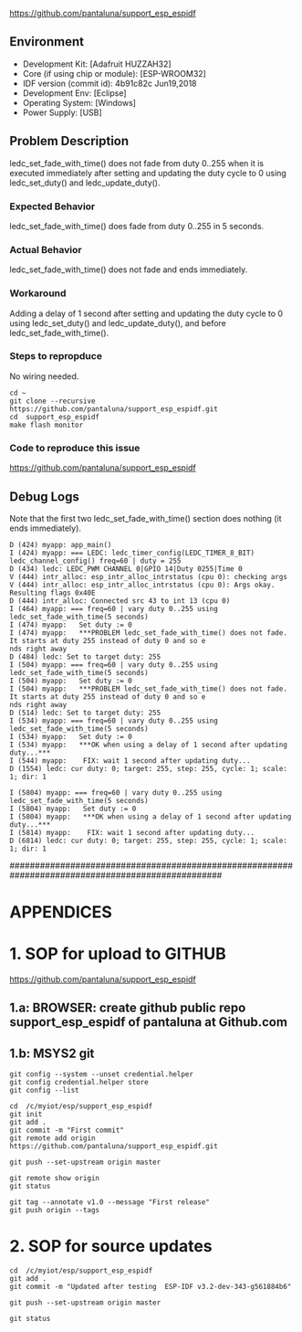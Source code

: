https://github.com/pantaluna/support_esp_espidf

## Environment
- Development Kit:      [Adafruit HUZZAH32]
- Core (if using chip or module): [ESP-WROOM32]
- IDF version (commit id): 4b91c82c Jun19,2018
- Development Env:      [Eclipse]
- Operating System:     [Windows]
- Power Supply:         [USB]

## Problem Description
ledc_set_fade_with_time() does not fade from duty 0..255 when it is executed immediately after setting and updating the duty cycle to 0 using ledc_set_duty() and ledc_update_duty().

### Expected Behavior
ledc_set_fade_with_time() does fade from duty 0..255 in 5 seconds.

### Actual Behavior
ledc_set_fade_with_time() does not fade and ends immediately.

### Workaround
Adding a delay of 1 second after setting and updating the duty cycle to 0 using ledc_set_duty() and ledc_update_duty(), and before ledc_set_fade_with_time().

### Steps to repropduce
No wiring needed.

```
cd ~
git clone --recursive https://github.com/pantaluna/support_esp_espidf.git
cd  support_esp_espidf
make flash monitor
```

### Code to reproduce this issue
https://github.com/pantaluna/support_esp_espidf


## Debug Logs
Note that the first two ledc_set_fade_with_time() section does nothing (it ends immediately).

```
D (424) myapp: app_main()
I (424) myapp: === LEDC: ledc_timer_config(LEDC_TIMER_8_BIT) ledc_channel_config() freq=60 | duty = 255
D (434) ledc: LEDC_PWM CHANNEL 0|GPIO 14|Duty 0255|Time 0
V (444) intr_alloc: esp_intr_alloc_intrstatus (cpu 0): checking args
V (444) intr_alloc: esp_intr_alloc_intrstatus (cpu 0): Args okay. Resulting flags 0x40E
D (444) intr_alloc: Connected src 43 to int 13 (cpu 0)
I (464) myapp: === freq=60 | vary duty 0..255 using ledc_set_fade_with_time(5 seconds)
I (474) myapp:   Set duty := 0
I (474) myapp:   ***PROBLEM ledc_set_fade_with_time() does not fade. It starts at duty 255 instead of duty 0 and so e
nds right away
D (484) ledc: Set to target duty: 255
I (504) myapp: === freq=60 | vary duty 0..255 using ledc_set_fade_with_time(5 seconds)
I (504) myapp:   Set duty := 0
I (504) myapp:   ***PROBLEM ledc_set_fade_with_time() does not fade. It starts at duty 255 instead of duty 0 and so e
nds right away
D (514) ledc: Set to target duty: 255
I (534) myapp: === freq=60 | vary duty 0..255 using ledc_set_fade_with_time(5 seconds)
I (534) myapp:   Set duty := 0
I (534) myapp:   ***OK when using a delay of 1 second after updating duty...***
I (544) myapp:    FIX: wait 1 second after updating duty...
D (1554) ledc: cur duty: 0; target: 255, step: 255, cycle: 1; scale: 1; dir: 1

I (5804) myapp: === freq=60 | vary duty 0..255 using ledc_set_fade_with_time(5 seconds)
I (5804) myapp:   Set duty := 0
I (5804) myapp:   ***OK when using a delay of 1 second after updating duty...***
I (5814) myapp:    FIX: wait 1 second after updating duty...
D (6814) ledc: cur duty: 0; target: 255, step: 255, cycle: 1; scale: 1; dir: 1
```


##################################################################################################
# APPENDICES

# 1. SOP for upload to GITHUB
https://github.com/pantaluna/support_esp_espidf

## 1.a: BROWSER: create github public repo support_esp_espidf of pantaluna at Github.com

## 1.b: MSYS2 git
```
git config --system --unset credential.helper
git config credential.helper store
git config --list

cd  /c/myiot/esp/support_esp_espidf
git init
git add .
git commit -m "First commit"
git remote add origin https://github.com/pantaluna/support_esp_espidf.git

git push --set-upstream origin master

git remote show origin
git status

git tag --annotate v1.0 --message "First release"
git push origin --tags

```

# 2. SOP for source updates
```
cd  /c/myiot/esp/support_esp_espidf
git add .
git commit -m "Updated after testing  ESP-IDF v3.2-dev-343-g561884b6"

git push --set-upstream origin master

git status
```
